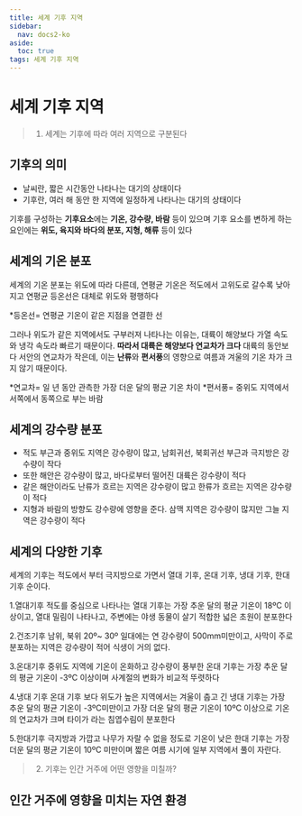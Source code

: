 ```yaml
---
title: 세계 기후 지역
sidebar:
  nav: docs2-ko
aside:
  toc: true
tags: 세계 기후 지역
---
```


# 세계 기후 지역

>  1. 세계는 기후에 따라 여러 지역으로 구분된다

## 기후의 의미
- 날씨란, 짧은 시간동안 나타나는 대기의 상태이다
- 기후란, 여러 해 동안 한 지역에 일정하게 나타나는 대기의 상태이다

기후를 구성하는 **기후요소**에는 **기온, 강수량, 바람** 등이 있으며
기후 요소를 변하게 하는 요인에는 **위도, 육지와 바다의 분포, 지형, 해류** 등이 있다

## 세계의 기온 분포
세계의 기온 분포는 위도에 따라 다른데, 연평균 기온은 적도에서 고위도로 갈수록 낮아지고 연평균 등온선은 대체로 위도와 평행하다 

*등온선= 연평균 기온이 같은 지점을 연결한 선

그러나 위도가 같은 지역에서도 구부러져 나타나는 이유는, 대륙이 해양보다 가열 속도와 냉각 속도라 빠르기 때문이다. **따라서 대륙은 해양보다 연교차가 크다**
대륙의 동안보다 서안의 연교차가 작은데, 이는 **난류**와 **편서풍**의 영향으로 여름과 겨울의 기온 차가 크지 않기 때문이다.

*연교차= 일 년 동안 관측한 가장 더운 달의 평균 기온 차이
*편서풍= 중위도 지역에서 서쪽에서 동쪽으로 부는 바람

## 세계의 강수량 분포
- 적도 부근과 중위도 지역은 강수량이 많고, 남회귀선, 북회귀선 부근과 극지방은 강수량이 작다
- 또한 해안은 강수량이 많고, 바다로부터 떨어진 대륙은 강수량이 적다
- 같은 해안이라도 난류가 흐르는 지역은 강수량이 많고 한류가 흐르는 지역은 강수량이 적다
- 지형과 바람의 방향도 강수량에 영향을 준다. 삼맥 지역은 강수량이 많지만 그늘 지역은 강수량이 적다

## 세계의 다양한 기후

세계의 기후는 적도에서 부터 극지방으로 가면서 열대 기후, 온대 기후, 냉대 기후, 한대 기후 순이다. 

1.열대기후
적도를 중심으로 나타나는 열대 기후는 가장 추운 달의 평균 기온이 18ºC 이상이고, 열대 밀림이 나타나고, 주변에는 야생 동물이 살기 적합한 넓은 초원이 분포한다

2.건조기후
남위, 북위 20º~ 30º 일대에는 연 강수량이 500mm미만이고, 사막이 주로 분포하는 지역은 강수량이 적어 식생이 거의 없다.

3.온대기후
중위도 지역에 기온이 온화하고 강수량이 풍부한 온대 기후는 가장 추운 달의 평균 기온이 -3ºC 이상이며 사계절의 변화가 비교적 뚜렷하다

4.냉대 기후
온대 기후 보다 위도가 높은 지역에서는 겨울이 춥고 긴 냉대 기후는 가장 추운 달의 평균 기온이 -3ºC미만이고 가장 더운 달의 평균 기온이 10ºC 이상으로 기온의 연교차가 크며 타이가 라는 침엽수림이 분포한다

5.한대기후
극지방과 가깝고 나무가 자랄 수 없을 정도로 기온이 낮은 한대 기후는 가장 더운 달의 평균 기온이 10ºC 미만이며 짧은 여름 시기에 일부 지역에서 풀이 자란다.


>  2. 기후는 인간 거주에 어떤 영향을 미칠까?

## 인간 거주에 영향을 미치는 자연 환경


